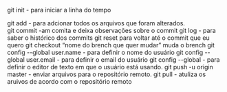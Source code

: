git init - 	para iniciar a linha do tempo</p>
git add	 -	para adcionar todos os arquivos que foram alterados.		
git commit -am		comita e deixa observações sobre o commit
git log	 - 	para saber o histórico dos commits
git reset	para voltar até o commit que eu quero
git checkout “nome do brench que quer mudar” muda o brench
git config --global user.name  - para definir o nome do usuário
git config --global user.email - para definir o email do usuário
git config --global - para definir o editor de texto em que o usuário está usando.
git push -u origin master - enviar arquivos para o repositório remoto.
git pull - atuliza os aruivos de acordo com o repositório remoto
